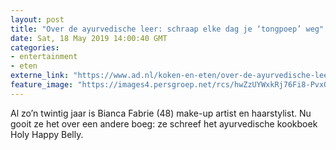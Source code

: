 ```yaml
---
layout: post
title: "Over de ayurvedische leer: schraap elke dag je ‘tongpoep’ weg"
date: Sat, 18 May 2019 14:00:40 GMT
categories: 
- entertainment 
- eten 
externe_link: "https://www.ad.nl/koken-en-eten/over-de-ayurvedische-leer-schraap-elke-dag-je-tongpoep-weg~a8eca8c7/"
feature_image: "https://images4.persgroep.net/rcs/hwZzUYWxkRj76Fi8-PvxQiE8urE/diocontent/147591856/_fitwidth/400/?appId=21791a8992982cd8da851550a453bd7f&quality=0.7"
---
```


Al zo’n twintig jaar is Bianca Fabrie (48) make-up artist en haarstylist. Nu gooit ze het over een andere boeg: ze schreef het ayurvedische kookboek Holy Happy Belly.
